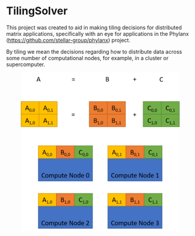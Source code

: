 # TilingSolver

This project was created to aid in making tiling decisions for distributed
matrix applications, specifically with an eye for applications in the Phylanx 
(https://github.com/stellar-group/phylanx) project.

By tiling we mean the decisions regarding how to distribute data across some
number of computational nodes, for example, in a cluster or supercomputer.

<p align="center">
  <img width="426" height="426" src="/images/matrix_add_all_partitioned.png">
</p>
